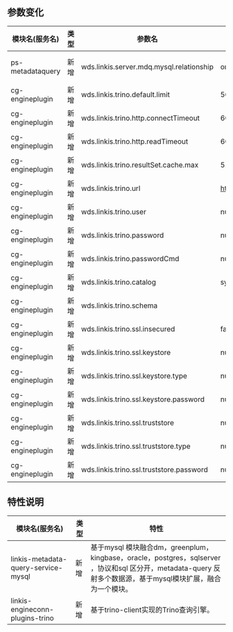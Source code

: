 ## 参数变化

| 模块名(服务名)| 类型  |     参数名                                                | 默认值             | 描述                                                    |
| ----------- | ----- | -------------------------------------------------------- | ---------------- | ------------------------------------------------------- |
|ps-metadataquery | 新增  |   wds.linkis.server.mdq.mysql.relationship    | oracle,kingbase,postgresql,sqlserver,db2,greenplum,dm,mysql | 在mysql元数据服务兼容oracle,kingbase,postgresql,sqlserver,db2,greenplum,dm,驱动外部引入 |
|cg-engineplugin | 新增  |   wds.linkis.trino.default.limit    | 5000 | Trino查询的结果集返回条数限制 |
|cg-engineplugin | 新增  |   wds.linkis.trino.http.connectTimeout    | 60 | 连接Trino服务器的超时时间 |
|cg-engineplugin | 新增  |   wds.linkis.trino.http.readTimeout    | 60 | 等待Trino服务器返回数据的超时时间 |
|cg-engineplugin | 新增  |   wds.linkis.trino.resultSet.cache.max    | 512k | Trino结果集缓冲区大小 |
|cg-engineplugin | 新增  |   wds.linkis.trino.url    | <http://127.0.0.1:8080> | Trino服务器URL |
|cg-engineplugin | 新增  |   wds.linkis.trino.user    | null | 用于连接Trino查询服务的用户名 |
|cg-engineplugin | 新增  |   wds.linkis.trino.password    | null | 用于连接Trino查询服务的密码 |
|cg-engineplugin | 新增  |   wds.linkis.trino.passwordCmd    | null | 用于连接Trino查询服务的密码回调命令 |
|cg-engineplugin | 新增  |   wds.linkis.trino.catalog    | system | 连接Trino查询时使用的catalog |
|cg-engineplugin | 新增  |   wds.linkis.trino.schema    |  | 连接Trino查询服务的默认schema |
|cg-engineplugin | 新增  |   wds.linkis.trino.ssl.insecured    | false | 是否忽略服务器的SSL证书 |
|cg-engineplugin | 新增  |   wds.linkis.trino.ssl.keystore    | null | keystore路径 |
|cg-engineplugin | 新增  |   wds.linkis.trino.ssl.keystore.type    | null | keystore类型 |
|cg-engineplugin | 新增  |   wds.linkis.trino.ssl.keystore.password    | null | keystore密码 |
|cg-engineplugin | 新增  |   wds.linkis.trino.ssl.truststore    | null | truststore路径 |
|cg-engineplugin | 新增  |   wds.linkis.trino.ssl.truststore.type    | null | truststore类型 |
|cg-engineplugin | 新增  |   wds.linkis.trino.ssl.truststore.password    | null | truststore密码 |

## 特性说明

| 模块名(服务名)| 类型   | 特性                                                    |
| ----------- | ---------------- | ------------------------------------------------------- |
|linkis-metadata-query-service-mysql | 新增  |  基于mysql 模块融合dm，greenplum，kingbase，oracle，postgres，sqlserver ，协议和sql 区分开，metadata-query 反射多个数据源，基于mysql模块扩展，融合为一个模块。|
|linkis-engineconn-plugins-trino | 新增  |  基于trino-client实现的Trino查询引擎。|
